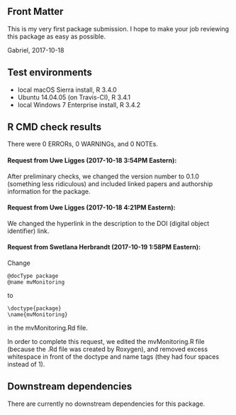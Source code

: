 
## Front Matter
This is my very first package submission. I hope to make your job reviewing this package as easy as possible.

Gabriel, 2017-10-18

## Test environments
* local macOS Sierra install, R 3.4.0
* Ubuntu 14.04.05 (on Travis-CI), R 3.4.1
* local Windows 7 Enterprise install, R 3.4.2

## R CMD check results
There were 0 ERRORs, 0 WARNINGs, and 0 NOTEs.

#### Request from Uwe Ligges (2017-10-18 3:54PM Eastern):
After preliminary checks, we changed the version number to 0.1.0 (something less ridiculous) and included linked papers and authorship information for the package. 

#### Request from Uwe Ligges (2017-10-18 4:21PM Eastern):
We changed the hyperlink in the description to the DOI (digital object identifier) link.

#### Request from Swetlana Herbrandt (2017-10-19 1:58PM Eastern):
Change

    @docType package
    @name mvMonitoring
    
to

    \doctype{package}
    \name{mvMonitoring}

in the mvMonitoring.Rd file.

In order to complete this request, we edited the mvMonitoring.R file (because the .Rd file was created by Roxygen), and removed excess whitespace in front of the doctype and name tags (they had four spaces instead of 1).


## Downstream dependencies
There are currently no downstream dependencies for this package.

